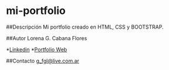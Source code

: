 # mi-portfolio

##Descripción
Mi portfolio creado en HTML, CSS y BOOTSTRAP. 

##Autor
Lorena G. Cabana Flores

*[Linkedin](https://www.linkedin.com/in/loregcf/)
*[Portfolio Web]()

##Contacto
g_fgl@live.com.ar
